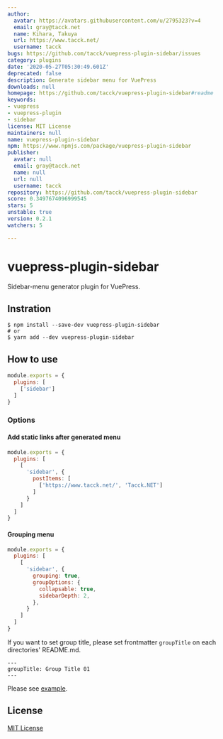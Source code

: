 ```yaml
---
author:
  avatar: https://avatars.githubusercontent.com/u/2795323?v=4
  email: gray@tacck.net
  name: Kihara, Takuya
  url: https://www.tacck.net/
  username: tacck
bugs: https://github.com/tacck/vuepress-plugin-sidebar/issues
category: plugins
date: '2020-05-27T05:30:49.601Z'
deprecated: false
description: Generate sidebar menu for VuePress
downloads: null
homepage: https://github.com/tacck/vuepress-plugin-sidebar#readme
keywords:
- vuepress
- vuepress-plugin
- sidebar
license: MIT License
maintainers: null
name: vuepress-plugin-sidebar
npm: https://www.npmjs.com/package/vuepress-plugin-sidebar
publisher:
  avatar: null
  email: gray@tacck.net
  name: null
  url: null
  username: tacck
repository: https://github.com/tacck/vuepress-plugin-sidebar
score: 0.3497674096999545
stars: 5
unstable: true
version: 0.2.1
watchers: 5

---
```


# vuepress-plugin-sidebar

Sidebar-menu generator plugin for VuePress.

## Instration

```
$ npm install --save-dev vuepress-plugin-sidebar
# or
$ yarn add --dev vuepress-plugin-sidebar
```

## How to use

``` .vuepress/config.js
module.exports = {
  plugins: [
    ['sidebar']
  ]
}
```

### Options

#### Add static links after generated menu

``` .vuepress/config.js
module.exports = {
  plugins: [
    [
      'sidebar', {
        postItems: [
          ['https://www.tacck.net/', 'Tacck.NET']
        ]
      }
    ]
  ]
}
```

#### Grouping menu

``` .vuepress/config.js
module.exports = {
  plugins: [
    [
      'sidebar', {
        grouping: true,
        groupOptions: {
          collapsable: true,
          sidebarDepth: 2,
        },
      }
    ]
  ]
}
```

If you want to set group title, please set frontmatter `groupTitle` on each directories' README.md.

```
---
groupTitle: Group Title 01
---
```

Please see [example](https://github.com/tacck/vuepress-plugin-sidebar/tree/master/example/).

## License

[MIT License](./LICENSE)
